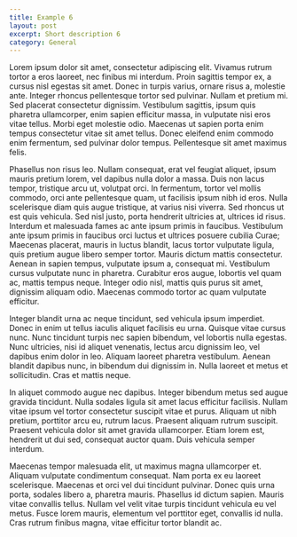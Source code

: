 ```yaml
---
title: Example 6
layout: post
excerpt: Short description 6
category: General
---
```


Lorem ipsum dolor sit amet, consectetur adipiscing elit. Vivamus rutrum tortor a eros laoreet, nec finibus mi interdum. Proin sagittis tempor ex, a cursus nisl egestas sit amet. Donec in turpis varius, ornare risus a, molestie ante. Integer rhoncus pellentesque tortor sed pulvinar. Nullam et pretium mi. Sed placerat consectetur dignissim. Vestibulum sagittis, ipsum quis pharetra ullamcorper, enim sapien efficitur massa, in vulputate nisi eros vitae tellus. Morbi eget molestie odio. Maecenas ut sapien porta enim tempus consectetur vitae sit amet tellus. Donec eleifend enim commodo enim fermentum, sed pulvinar dolor tempus. Pellentesque sit amet maximus felis.

Phasellus non risus leo. Nullam consequat, erat vel feugiat aliquet, ipsum mauris pretium lorem, vel dapibus nulla dolor a massa. Duis non lacus tempor, tristique arcu ut, volutpat orci. In fermentum, tortor vel mollis commodo, orci ante pellentesque quam, ut facilisis ipsum nibh id eros. Nulla scelerisque diam quis augue tristique, at varius nisi viverra. Sed rhoncus ut est quis vehicula. Sed nisl justo, porta hendrerit ultricies at, ultrices id risus. Interdum et malesuada fames ac ante ipsum primis in faucibus. Vestibulum ante ipsum primis in faucibus orci luctus et ultrices posuere cubilia Curae; Maecenas placerat, mauris in luctus blandit, lacus tortor vulputate ligula, quis pretium augue libero semper tortor. Mauris dictum mattis consectetur. Aenean in sapien tempus, vulputate ipsum a, consequat mi. Vestibulum cursus vulputate nunc in pharetra. Curabitur eros augue, lobortis vel quam ac, mattis tempus neque. Integer odio nisl, mattis quis purus sit amet, dignissim aliquam odio. Maecenas commodo tortor ac quam vulputate efficitur.

Integer blandit urna ac neque tincidunt, sed vehicula ipsum imperdiet. Donec in enim ut tellus iaculis aliquet facilisis eu urna. Quisque vitae cursus nunc. Nunc tincidunt turpis nec sapien bibendum, vel lobortis nulla egestas. Nunc ultricies, nisi id aliquet venenatis, lectus arcu dignissim leo, vel dapibus enim dolor in leo. Aliquam laoreet pharetra vestibulum. Aenean blandit dapibus nunc, in bibendum dui dignissim in. Nulla laoreet et metus et sollicitudin. Cras et mattis neque.

In aliquet commodo augue nec dapibus. Integer bibendum metus sed augue gravida tincidunt. Nulla sodales ligula sit amet lacus efficitur facilisis. Nullam vitae ipsum vel tortor consectetur suscipit vitae et purus. Aliquam ut nibh pretium, porttitor arcu eu, rutrum lacus. Praesent aliquam rutrum suscipit. Praesent vehicula dolor sit amet gravida ullamcorper. Etiam lorem est, hendrerit ut dui sed, consequat auctor quam. Duis vehicula semper interdum.

Maecenas tempor malesuada elit, ut maximus magna ullamcorper et. Aliquam vulputate condimentum consequat. Nam porta ex eu laoreet scelerisque. Maecenas et orci vel dui tincidunt pulvinar. Donec quis urna porta, sodales libero a, pharetra mauris. Phasellus id dictum sapien. Mauris vitae convallis tellus. Nullam vel velit vitae turpis tincidunt vehicula eu vel metus. Fusce lorem mauris, elementum vel porttitor eget, convallis id nulla. Cras rutrum finibus magna, vitae efficitur tortor blandit ac.